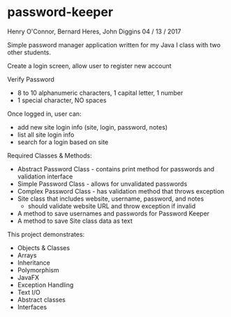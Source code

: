 # password-keeper

Henry O'Connor, Bernard Heres, John Diggins
04 / 13 / 2017

Simple password manager application written for my Java I class with two other students.

Create a login screen, allow user to register new account

Verify Password
* 8 to 10 alphanumeric characters, 1 capital letter, 1 number
* 1 special character, NO spaces

Once logged in, user can:
* add new site login info (site, login, password, notes)
* list all site login info
* search for a login based on site

Required Classes & Methods:
* Abstract Password Class - contains print method for passwords and
         validation interface
* Simple Password Class - allows for unvalidated passwords
* Complex Password Class - has validation method that throws exception
* Site class that includes website, username, password, and notes
  * should validate website URL and throw exception if invalid
* A method to save usernames and passwords for Password Keeper
* A method to save Site class data as text
  
This project demonstrates:
* Objects & Classes
* Arrays
* Inheritance
* Polymorphism
* JavaFX
* Exception Handling
* Text I/O
* Abstract classes
* Interfaces
